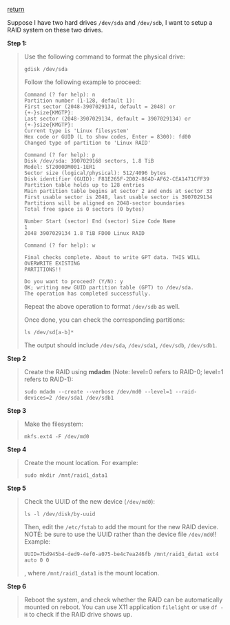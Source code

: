 [return](../README.md)

Suppose I have two hard drives ```/dev/sda``` and ```/dev/sdb```, I want to setup a RAID system on these two drives.

**Step 1:**
> Use the following command to format the physical drive:
> ```
> gdisk /dev/sda
> ```
> Follow the following example to proceed:
> ```
> Command (? for help): n
> Partition number (1-128, default 1):
> First sector (2048-3907029134, default = 2048) or {+-}size{KMGTP}:
> Last sector (2048-3907029134, default = 3907029134) or {+-}size{KMGTP}:
> Current type is 'Linux filesystem'
> Hex code or GUID (L to show codes, Enter = 8300): fd00
> Changed type of partition to 'Linux RAID'
>
> Command (? for help): p
> Disk /dev/sda: 3907029168 sectors, 1.8 TiB
> Model: ST2000DM001-1ER1
> Sector size (logical/physical): 512/4096 bytes
> Disk identifier (GUID): F81E265F-2D02-864D-AF62-CEA1471CFF39
> Partition table holds up to 128 entries
> Main partition table begins at sector 2 and ends at sector 33
> First usable sector is 2048, last usable sector is 3907029134
> Partitions will be aligned on 2048-sector boundaries
> Total free space is 0 sectors (0 bytes)
> 
> Number Start (sector) End (sector) Size Code Name
> 1
> 2048 3907029134 1.8 TiB FD00 Linux RAID
>
> Command (? for help): w
> 
> Final checks complete. About to write GPT data. THIS WILL OVERWRITE EXISTING
> PARTITIONS!!
>
> Do you want to proceed? (Y/N): y
> OK; writing new GUID partition table (GPT) to /dev/sda.
> The operation has completed successfully.
> ```
>
> Repeat the above operation to format ```/dev/sdb``` as well.
>
> Once done, you can check the corresponding partitions:
> ```
> ls /dev/sd[a-b]*
> ```
> The output should include ```/dev/sda```, ```/dev/sda1```, ```/dev/sdb```, ```/dev/sdb1```.
>

**Step 2**
> Create the RAID using **mdadm** (Note: level=0 refers to RAID-0; level=1 refers to RAID-1):
> ```
> sudo mdadm --create --verbose /dev/md0 --level=1 --raid-devices=2 /dev/sda1 /dev/sdb1
> ```
>

**Step 3**
> Make the filesystem:
> ```
> mkfs.ext4 -F /dev/md0
> ```

**Step 4**
> Create the mount location. For example:
> ```
> sudo mkdir /mnt/raid1_data1
> ```

**Step 5**
> Check the UUID of the new device (```/dev/md0```):
> ```
> ls -l /dev/disk/by-uuid
> ```
>
> Then, edit the ```/etc/fstab``` to add the mount for the new RAID device.
> NOTE: be sure to use the UUID rather than the device file ```/dev/md0```!!
> Example:
> ```
> UUID=7bd945b4-ded9-4ef0-a075-be4c7ea246fb /mnt/raid1_data1 ext4 auto 0 0
> ```
> , where ```/mnt/raid1_data1``` is the mount location.

**Step 6**
> Reboot the system, and check whether the RAID can be automatically mounted on reboot.
> You can use X11 application ```filelight``` or use ```df -H``` to check if the RAID drive shows up.




